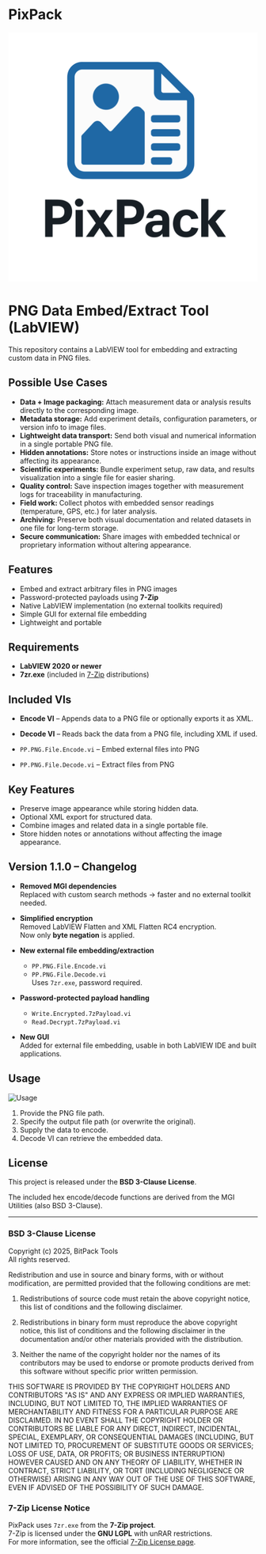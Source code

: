 # PixPack

<div align="center">
  <img src="https://github.com/BitPackTools/pixpack/blob/main/PicPack%20Logo.png?raw=true" alt="PixPack Logo"/>
</div>

# PNG Data Embed/Extract Tool (LabVIEW)

This repository contains a LabVIEW tool for embedding and extracting custom data in PNG files.

## Possible Use Cases

- **Data + Image packaging:** Attach measurement data or analysis results directly to the corresponding image.  
- **Metadata storage:** Add experiment details, configuration parameters, or version info to image files.  
- **Lightweight data transport:** Send both visual and numerical information in a single portable PNG file.  
- **Hidden annotations:** Store notes or instructions inside an image without affecting its appearance.  
- **Scientific experiments:** Bundle experiment setup, raw data, and results visualization into a single file for easier sharing.  
- **Quality control:** Save inspection images together with measurement logs for traceability in manufacturing.  
- **Field work:** Collect photos with embedded sensor readings (temperature, GPS, etc.) for later analysis.  
- **Archiving:** Preserve both visual documentation and related datasets in one file for long-term storage.  
- **Secure communication:** Share images with embedded technical or proprietary information without altering appearance.

## Features

- Embed and extract arbitrary files in PNG images  
- Password-protected payloads using **7-Zip**  
- Native LabVIEW implementation (no external toolkits required)  
- Simple GUI for external file embedding  
- Lightweight and portable

## Requirements

- **LabVIEW 2020 or newer**  
- **7zr.exe** (included in [7-Zip](https://www.7-zip.org/) distributions)  

## Included VIs

- **Encode VI** – Appends data to a PNG file or optionally exports it as XML.  
- **Decode VI** – Reads back the data from a PNG file, including XML if used.

- `PP.PNG.File.Encode.vi` – Embed external files into PNG  
- `PP.PNG.File.Decode.vi` – Extract files from PNG  

## Key Features

- Preserve image appearance while storing hidden data.  
- Optional XML export for structured data.  
- Combine images and related data in a single portable file.  
- Store hidden notes or annotations without affecting the image appearance.

## Version 1.1.0 – Changelog

- **Removed MGI dependencies**  
  Replaced with custom search methods → faster and no external toolkit needed.
  
- **Simplified encryption**  
  Removed LabVIEW Flatten and XML Flatten RC4 encryption.  
  Now only **byte negation** is applied.

- **New external file embedding/extraction**  
  - `PP.PNG.File.Encode.vi`  
  - `PP.PNG.File.Decode.vi`  
  Uses `7zr.exe`, password required.

- **Password-protected payload handling**  
  - `Write.Encrypted.7zPayload.vi`  
  - `Read.Decrypt.7zPayload.vi`

- **New GUI**  
  Added for external file embedding, usable in both LabVIEW IDE and built applications.


## Usage

![Usage](https://github.com/iattila/pixpack/blob/main/src/pixpack/example/Example_1_Snippet.png)

1. Provide the PNG file path.  
2. Specify the output file path (or overwrite the original).  
3. Supply the data to encode.  
4. Decode VI can retrieve the embedded data.

## License

This project is released under the **BSD 3-Clause License**.  

The included hex encode/decode functions are derived from the MGI Utilities (also BSD 3-Clause).  

---

### BSD 3-Clause License

Copyright (c) 2025, BitPack Tools  
All rights reserved.

Redistribution and use in source and binary forms, with or without
modification, are permitted provided that the following conditions are met:

1. Redistributions of source code must retain the above copyright notice,
   this list of conditions and the following disclaimer.

2. Redistributions in binary form must reproduce the above copyright
   notice, this list of conditions and the following disclaimer in the
   documentation and/or other materials provided with the distribution.

3. Neither the name of the copyright holder nor the names of its
   contributors may be used to endorse or promote products derived from
   this software without specific prior written permission.

THIS SOFTWARE IS PROVIDED BY THE COPYRIGHT HOLDERS AND CONTRIBUTORS "AS IS"
AND ANY EXPRESS OR IMPLIED WARRANTIES, INCLUDING, BUT NOT LIMITED TO, THE
IMPLIED WARRANTIES OF MERCHANTABILITY AND FITNESS FOR A PARTICULAR PURPOSE ARE
DISCLAIMED. IN NO EVENT SHALL THE COPYRIGHT HOLDER OR CONTRIBUTORS BE LIABLE
FOR ANY DIRECT, INDIRECT, INCIDENTAL, SPECIAL, EXEMPLARY, OR CONSEQUENTIAL
DAMAGES (INCLUDING, BUT NOT LIMITED TO, PROCUREMENT OF SUBSTITUTE GOODS OR
SERVICES; LOSS OF USE, DATA, OR PROFITS; OR BUSINESS INTERRUPTION) HOWEVER
CAUSED AND ON ANY THEORY OF LIABILITY, WHETHER IN CONTRACT, STRICT LIABILITY,
OR TORT (INCLUDING NEGLIGENCE OR OTHERWISE) ARISING IN ANY WAY OUT OF THE USE
OF THIS SOFTWARE, EVEN IF ADVISED OF THE POSSIBILITY OF SUCH DAMAGE.

### 7-Zip License Notice
PixPack uses `7zr.exe` from the **7-Zip project**.  
7-Zip is licensed under the **GNU LGPL** with unRAR restrictions.  
For more information, see the official [7-Zip License page](https://www.7-zip.org/license.txt).




